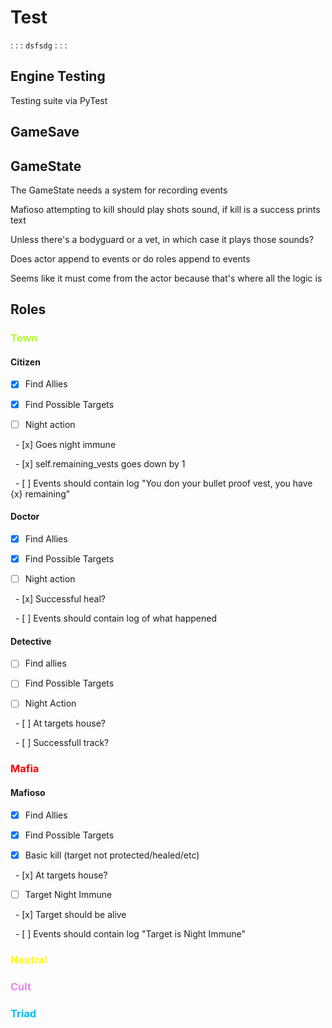 # Test

: : :
`dsfsdg`
: : :

## Engine Testing

Testing suite via PyTest

## GameSave

## GameState

The GameState needs a system for recording events

Mafioso attempting to kill should play shots sound, if kill is a success prints text

Unless there's a bodyguard or a vet, in which case it plays those sounds?

Does actor append to events or do roles append to events

Seems like it must come from the actor because that's where all the logic is

## Roles

### <font color="greenYellow">Town</font>

#### Citizen

* [x] Find Allies

* [x] Find Possible Targets

* [ ] Night action

  - \[x\] Goes night immune

  - \[x\] self.remaining_vests goes down by 1

  - \[ \] Events should contain log "You don your bullet proof vest, you have {x} remaining"

#### Doctor

* [x] Find Allies

* [x] Find Possible Targets

* [ ] Night action

  - \[x\] Successful heal?

  - \[ \] Events should contain log of what happened

#### Detective

* [ ] Find allies

* [ ] Find Possible Targets

* [ ] Night Action

  - \[ \] At targets house?

  - \[ \] Successfull track?

### <font color="red">Mafia</font>

#### Mafioso

* [x] Find Allies

* [x] Find Possible Targets

* [x] Basic kill (target not protected/healed/etc)

  - \[x\] At targets house?

* [ ] Target Night Immune

  - \[x\] Target should be alive

  - \[ \] Events should contain log "Target is Night Immune"

### <font color="yellow">Neutral</font>

### <font color="violet">Cult</font>

### <font color="deepSkyBlue">Triad</font>

